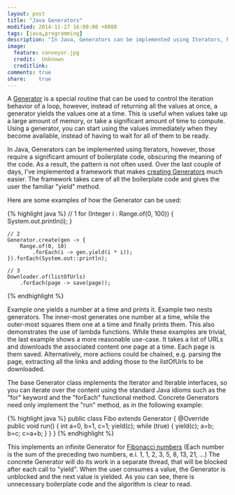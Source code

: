 ```yaml
---
layout: post
title: "Java Generators"
modified: 2014-11-27 16:00:00 +0800
tags: [java,programming]
description: "In Java, Generators can be implemented using Iterators, however, those require a significant amount of boilerplate code, obscuring the meaning of the code. As a result, the pattern is not often used. Over the last couple of days, I've implemented a framework that makes creating Generators much easier."
image:
  feature: conveyor.jpg
  credit:  Unknown
  creditlink: 
comments: true
share:    true
---
```

A <a href="http://www.wikiwand.com/en/Generator_(computer_programming)" target="_BLANK">Generator</a> is a special routine that can be used to control the iteration behavior of a loop, however, instead of returning
all the values at once, a generator yields the values one at a time. This is useful when values take up a large amount of memory, or take a significant amount of time to compute. Using a generator, you can start
using the values immediately when they become available, instead of having to wait for all of them to be ready.

In Java, Generators can be implemented using Iterators, however, those require a significant amount of boilerplate code, obscuring the meaning of the code. As a result, the pattern is not often used. Over the last
couple of days, I've implemented a framework that makes <a href="https://github.com/corani/JavaGen" target="_BLANK">creating Generators</a> much easier. The framework takes care of all the boilerplate code and gives
the user the familiar "yield" method.

Here are some examples of how the Generator can be used:

{% highlight java %}
	// 1
	for (Integer i : Range.of(0, 100)) {
		System.out.println(i);
	}
	
	// 2
	Generator.create(gen -> {
		Range.of(0, 10)
			.forEach(i -> gen.yield(i * i));
	}).forEach(System.out::println);

	// 3
	Downloader.of(listOfUrls)
		.forEach(page -> save(page));
{% endhighlight %}

Example one yields a number at a time and prints it. Example two nests generators. The inner-most generates one number at a time, while the outer-most squares them one at a time and finally prints them. This also
demonstrates the use of lambda functions. While these examples are trivial, the last example shows a more reasonable use-case. It takes a list of URLs and downloads the associated content one page at a time. Each page
is them saved. Alternatively, more actions could be chained, e.g. parsing the page, extracting all the links and adding those to the listOfUrls to be downloaded.

The base Generator class implements the Iterator and Iterable interfaces, so you can iterate over the content using the standard Java idioms such as the "for" keyword and the "forEach" functional method. Concrete
Generators need only implement the "run" method, as in the following example:

{% highlight java %}
public class Fibo extends Generator<Integer> {
	@Override
	public void run() {
		int a=0, b=1, c=1;
		yield(c);
		while (true) {
			yield(c);
			a=b; b=c; c=a+b;
		}
	}
}
{% endhighlight %}

This implements an infinite Generator for <a href="http://www.wikiwand.com/en/Fibonacci_number" target="_BLANK">Fibonacci numbers</a> (Each number is the sum of the preceding two numbers, e.i. 1, 1, 2, 3, 5, 8, 13, 21, ...)
The concrete Generator will do its work in a separate thread, that will be blocked after each call to "yield". When the user consumes a value, the Generator is unblocked and the next value is yielded. As you can see,
there is unnecessary boilerplate code and the algorithm is clear to read.